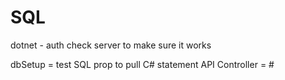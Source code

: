 # SQL

dotnet - auth
check server to make sure it works 

dbSetup = test SQL
prop to pull C# statement 
API Controller = #
 